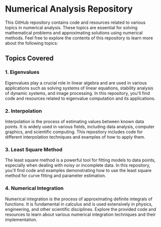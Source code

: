 # Numerical Analysis Repository

This GitHub repository contains code and resources related to various topics in numerical analysis. These topics are essential for solving mathematical problems and approximating solutions using numerical methods. Feel free to explore the contents of this repository to learn more about the following topics:

## Topics Covered

### 1. Eigenvalues
Eigenvalues play a crucial role in linear algebra and are used in various applications such as solving systems of linear equations, stability analysis of dynamic systems, and image processing. In this repository, you'll find code and resources related to eigenvalue computation and its applications.

### 2. Interpolation
Interpolation is the process of estimating values between known data points. It is widely used in various fields, including data analysis, computer graphics, and scientific computing. This repository includes code for different interpolation techniques and examples of how to apply them.

### 3. Least Square Method
The least square method is a powerful tool for fitting models to data points, especially when dealing with noisy or incomplete data. In this repository, you'll find code and examples demonstrating how to use the least square method for curve fitting and parameter estimation.

### 4. Numerical Integration
Numerical integration is the process of approximating definite integrals of functions. It is fundamental in calculus and is used extensively in physics, engineering, and other scientific disciplines. Explore the provided code and resources to learn about various numerical integration techniques and their implementation.

